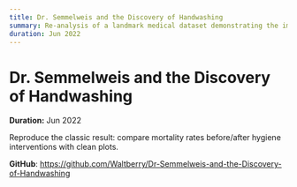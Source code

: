```yaml
---
title: Dr. Semmelweis and the Discovery of Handwashing
summary: Re-analysis of a landmark medical dataset demonstrating the impact of hand hygiene.
duration: Jun 2022
---
```


# Dr. Semmelweis and the Discovery of Handwashing

**Duration:** Jun 2022

Reproduce the classic result: compare mortality rates before/after hygiene interventions with clean plots.

**GitHub**: <https://github.com/Waltberry/Dr-Semmelweis-and-the-Discovery-of-Handwashing>

